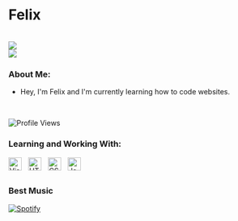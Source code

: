 # Felix
<br />
<a href="#"><img src="https://discord.c99.nl/widget/theme-1/527114645656305664.png"></a>
<br />
<a href="#"><img src="https://media.discordapp.net/attachments/1010498483301658665/1085024393471721643/Maxi.gif"></a>
<br />


### About Me:
- Hey, I'm Felix and I'm currently learning how to code websites.
<br />

![Profile Views](https://komarev.com/ghpvc/?username=Textilpflege)
<br />

### Learning and Working With:
<img align="left" alt="Visual Studio Code" width="26px" src="https://cdn.jsdelivr.net/gh/devicons/devicon/icons/vscode/vscode-original.svg" style="padding-right:10px;" />
<img align="left" alt="HTML5" width="26px" src="https://cdn.jsdelivr.net/gh/devicons/devicon/icons/html5/html5-original.svg" style="padding-right:10px;" />
<img align="left" alt="CSS3" width="26px" src="https://cdn.jsdelivr.net/gh/devicons/devicon/icons/css3/css3-original.svg" style="padding-right:10px;" />
<img align="left" alt="JavaScript" width="26px" src="https://cdn.jsdelivr.net/gh/devicons/devicon/icons/javascript/javascript-original.svg" style="padding-right:10px;" />

<br />
<br />

### Best Music
[![Spotify](https://spotify-github-profile.vercel.app/api/view?uid=8xqvm3q6ai9ljshky3iyirqah&cover_image=true&theme=natemoo-re&show_offline=false&background_color=121212&interchange=true&bar_color=53b14f&bar_color_cover=false)](https://github.com/kittinan/spotify-github-profile)
